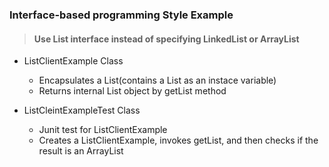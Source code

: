 ### Interface-based programming Style Example
> #### Use List interface instead of specifying LinkedList or ArrayList

* ListClientExample Class
  - Encapsulates a List(contains a List as an instace variable)
  - Returns internal List object by getList method
  
* ListCleintExampleTest Class
  - Junit test for ListClientExample
  - Creates a ListClientExample, invokes getList, and then checks if the result is an ArrayList

